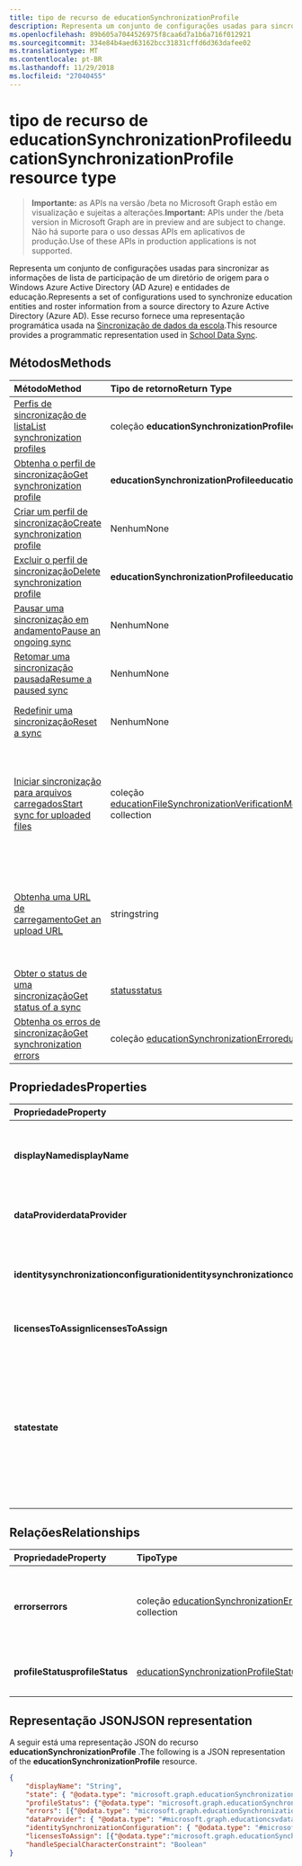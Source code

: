 ```yaml
---
title: tipo de recurso de educationSynchronizationProfile
description: Representa um conjunto de configurações usadas para sincronizar as informações de lista de participação de um diretório de origem para o Windows Azure Active Directory (AD Azure) e entidades de educação. Esse recurso fornece uma representação programática usada na sincronização de dados da escola.
ms.openlocfilehash: 89b605a7044526975f8caa6d7a1b6a716f012921
ms.sourcegitcommit: 334e84b4aed63162bcc31831cffd6d363dafee02
ms.translationtype: MT
ms.contentlocale: pt-BR
ms.lasthandoff: 11/29/2018
ms.locfileid: "27040455"
---
```

# <a name="educationsynchronizationprofile-resource-type"></a><span data-ttu-id="0e0fe-104">tipo de recurso de educationSynchronizationProfile</span><span class="sxs-lookup"><span data-stu-id="0e0fe-104">educationSynchronizationProfile resource type</span></span>

> <span data-ttu-id="0e0fe-105">**Importante:** as APIs na versão /beta no Microsoft Graph estão em visualização e sujeitas a alterações.</span><span class="sxs-lookup"><span data-stu-id="0e0fe-105">**Important:** APIs under the /beta version in Microsoft Graph are in preview and are subject to change.</span></span> <span data-ttu-id="0e0fe-106">Não há suporte para o uso dessas APIs em aplicativos de produção.</span><span class="sxs-lookup"><span data-stu-id="0e0fe-106">Use of these APIs in production applications is not supported.</span></span>

<span data-ttu-id="0e0fe-107">Representa um conjunto de configurações usadas para sincronizar as informações de lista de participação de um diretório de origem para o Windows Azure Active Directory (AD Azure) e entidades de educação.</span><span class="sxs-lookup"><span data-stu-id="0e0fe-107">Represents a set of configurations used to synchronize education entities and roster information from a source directory to Azure Active Directory (Azure AD).</span></span> <span data-ttu-id="0e0fe-108">Esse recurso fornece uma representação programática usada na [Sincronização de dados da escola](https://sds.microsoft.com).</span><span class="sxs-lookup"><span data-stu-id="0e0fe-108">This resource provides a programmatic representation used in [School Data Sync](https://sds.microsoft.com).</span></span>

## <a name="methods"></a><span data-ttu-id="0e0fe-109">Métodos</span><span class="sxs-lookup"><span data-stu-id="0e0fe-109">Methods</span></span>

| <span data-ttu-id="0e0fe-110">Método</span><span class="sxs-lookup"><span data-stu-id="0e0fe-110">Method</span></span> | <span data-ttu-id="0e0fe-111">Tipo de retorno</span><span class="sxs-lookup"><span data-stu-id="0e0fe-111">Return Type</span></span> | <span data-ttu-id="0e0fe-112">Descrição</span><span class="sxs-lookup"><span data-stu-id="0e0fe-112">Description</span></span> |
|:-|:-|:-|
| [<span data-ttu-id="0e0fe-113">Perfis de sincronização de lista</span><span class="sxs-lookup"><span data-stu-id="0e0fe-113">List synchronization profiles</span></span>](../api/educationsynchronizationprofile-list.md) | <span data-ttu-id="0e0fe-114">coleção **educationSynchronizationProfile**</span><span class="sxs-lookup"><span data-stu-id="0e0fe-114">**educationSynchronizationProfile** collection</span></span> | <span data-ttu-id="0e0fe-115">Obtenha uma lista de todos os perfis de sincronização no inquilino.</span><span class="sxs-lookup"><span data-stu-id="0e0fe-115">Get a list of all the synchronization profiles in the tenant.</span></span> |
| [<span data-ttu-id="0e0fe-116">Obtenha o perfil de sincronização</span><span class="sxs-lookup"><span data-stu-id="0e0fe-116">Get synchronization profile</span></span>](../api/educationsynchronizationprofile-get.md) | <span data-ttu-id="0e0fe-117">**educationSynchronizationProfile**</span><span class="sxs-lookup"><span data-stu-id="0e0fe-117">**educationSynchronizationProfile**</span></span> | <span data-ttu-id="0e0fe-118">Recupere um perfil específico, dado o identificador do perfil.</span><span class="sxs-lookup"><span data-stu-id="0e0fe-118">Retrieve a specific profile given the profile identifier.</span></span> |
| [<span data-ttu-id="0e0fe-119">Criar um perfil de sincronização</span><span class="sxs-lookup"><span data-stu-id="0e0fe-119">Create synchronization profile</span></span>](../api/educationsynchronizationprofile-post.md) | <span data-ttu-id="0e0fe-120">Nenhum</span><span class="sxs-lookup"><span data-stu-id="0e0fe-120">None</span></span> | <span data-ttu-id="0e0fe-121">Crie um novo perfil de sincronização.</span><span class="sxs-lookup"><span data-stu-id="0e0fe-121">Create a new synchronization profile.</span></span> |
| [<span data-ttu-id="0e0fe-122">Excluir o perfil de sincronização</span><span class="sxs-lookup"><span data-stu-id="0e0fe-122">Delete synchronization profile</span></span>](../api/educationsynchronizationprofile-delete.md) | <span data-ttu-id="0e0fe-123">**educationSynchronizationProfile**</span><span class="sxs-lookup"><span data-stu-id="0e0fe-123">**educationSynchronizationProfile**</span></span> | <span data-ttu-id="0e0fe-124">Exclua um perfil específico, dado o identificador do perfil.</span><span class="sxs-lookup"><span data-stu-id="0e0fe-124">Delete a specific profile given the profile identifier.</span></span> |
| [<span data-ttu-id="0e0fe-125">Pausar uma sincronização em andamento</span><span class="sxs-lookup"><span data-stu-id="0e0fe-125">Pause an ongoing sync</span></span>](../api/educationsynchronizationprofile-pause.md) | <span data-ttu-id="0e0fe-126">Nenhum</span><span class="sxs-lookup"><span data-stu-id="0e0fe-126">None</span></span> | <span data-ttu-id="0e0fe-127">Pause uma sincronização em andamento.</span><span class="sxs-lookup"><span data-stu-id="0e0fe-127">Pause an ongoing synchronization.</span></span> |
| [<span data-ttu-id="0e0fe-128">Retomar uma sincronização pausada</span><span class="sxs-lookup"><span data-stu-id="0e0fe-128">Resume a paused sync</span></span>](../api/educationsynchronizationprofile-resume.md) | <span data-ttu-id="0e0fe-129">Nenhum</span><span class="sxs-lookup"><span data-stu-id="0e0fe-129">None</span></span> | <span data-ttu-id="0e0fe-130">Retome uma sincronização pausada.</span><span class="sxs-lookup"><span data-stu-id="0e0fe-130">Resume a paused synchronization.</span></span> |
| [<span data-ttu-id="0e0fe-131">Redefinir uma sincronização</span><span class="sxs-lookup"><span data-stu-id="0e0fe-131">Reset a sync</span></span>](../api/educationsynchronizationprofile-reset.md) | <span data-ttu-id="0e0fe-132">Nenhum</span><span class="sxs-lookup"><span data-stu-id="0e0fe-132">None</span></span> | <span data-ttu-id="0e0fe-133">Redefinir o estado do perfil e reinicie a sincronização.</span><span class="sxs-lookup"><span data-stu-id="0e0fe-133">Reset the state of the profile and restart synchronization.</span></span> |
| [<span data-ttu-id="0e0fe-134">Iniciar sincronização para arquivos carregados</span><span class="sxs-lookup"><span data-stu-id="0e0fe-134">Start sync for uploaded files</span></span>](../api/educationsynchronizationprofile-start.md) | <span data-ttu-id="0e0fe-135">coleção [educationFileSynchronizationVerificationMessage](educationfilesynchronizationverificationmessage.md)</span><span class="sxs-lookup"><span data-stu-id="0e0fe-135">[educationFileSynchronizationVerificationMessage](educationfilesynchronizationverificationmessage.md) collection</span></span>| <span data-ttu-id="0e0fe-136">Verifique se os arquivos de origem carregado e iniciar a sincronização.</span><span class="sxs-lookup"><span data-stu-id="0e0fe-136">Verify the uploaded source files and start synchronization.</span></span> <span data-ttu-id="0e0fe-137">Aplica-se somente quando o provedor de dados é [educationCsvDataProvider](educationcsvdataprovider.md).</span><span class="sxs-lookup"><span data-stu-id="0e0fe-137">Applies only when the data provider is [educationCsvDataProvider](educationcsvdataprovider.md).</span></span> |
| [<span data-ttu-id="0e0fe-138">Obtenha uma URL de carregamento</span><span class="sxs-lookup"><span data-stu-id="0e0fe-138">Get an upload URL</span></span>](../api/educationsynchronizationprofile-uploadurl.md) | <span data-ttu-id="0e0fe-139">string</span><span class="sxs-lookup"><span data-stu-id="0e0fe-139">string</span></span> | <span data-ttu-id="0e0fe-140">Retorne a URL temporários e para carregar arquivos de dados CSV.</span><span class="sxs-lookup"><span data-stu-id="0e0fe-140">Return the short-lived URL to upload CSV data files.</span></span> <span data-ttu-id="0e0fe-141">Aplica-se somente quando o provedor de dados é [educationCsvDataProvider](educationcsvdataprovider.md).</span><span class="sxs-lookup"><span data-stu-id="0e0fe-141">Applies only when the data provider is [educationCsvDataProvider](educationcsvdataprovider.md).</span></span> |
| [<span data-ttu-id="0e0fe-142">Obter o status de uma sincronização</span><span class="sxs-lookup"><span data-stu-id="0e0fe-142">Get status of a sync</span></span>](../api/educationsynchronizationprofilestatus-get.md) | [<span data-ttu-id="0e0fe-143">status</span><span class="sxs-lookup"><span data-stu-id="0e0fe-143">status</span></span>](educationsynchronizationprofilestatus.md) | <span data-ttu-id="0e0fe-144">Retorna o status de um perfil de sincronização específico.</span><span class="sxs-lookup"><span data-stu-id="0e0fe-144">Return the status of a specific synchronization profile.</span></span> |
| [<span data-ttu-id="0e0fe-145">Obtenha os erros de sincronização</span><span class="sxs-lookup"><span data-stu-id="0e0fe-145">Get synchronization errors</span></span>](../api/educationsynchronizationerrors-get.md) | <span data-ttu-id="0e0fe-146">coleção [educationSynchronizationError](educationsynchronizationerror.md)</span><span class="sxs-lookup"><span data-stu-id="0e0fe-146">[educationSynchronizationError](educationsynchronizationerror.md) collection</span></span>| <span data-ttu-id="0e0fe-147">Obtenha todos os erros gerados durante a sincronização.</span><span class="sxs-lookup"><span data-stu-id="0e0fe-147">Get all the errors generated during synchronization.</span></span> |

## <a name="properties"></a><span data-ttu-id="0e0fe-148">Propriedades</span><span class="sxs-lookup"><span data-stu-id="0e0fe-148">Properties</span></span>

| <span data-ttu-id="0e0fe-149">Propriedade</span><span class="sxs-lookup"><span data-stu-id="0e0fe-149">Property</span></span> | <span data-ttu-id="0e0fe-150">Tipo</span><span class="sxs-lookup"><span data-stu-id="0e0fe-150">Type</span></span> | <span data-ttu-id="0e0fe-151">Descrição</span><span class="sxs-lookup"><span data-stu-id="0e0fe-151">Description</span></span> |
|:-|:-|:-|
| <span data-ttu-id="0e0fe-152">**displayName**</span><span class="sxs-lookup"><span data-stu-id="0e0fe-152">**displayName**</span></span> | <span data-ttu-id="0e0fe-153">string</span><span class="sxs-lookup"><span data-stu-id="0e0fe-153">string</span></span> |  <span data-ttu-id="0e0fe-154">Nome do perfil de configuração para sincronização de identidades.</span><span class="sxs-lookup"><span data-stu-id="0e0fe-154">Name of the configuration profile for syncing identities.</span></span>         |
| <span data-ttu-id="0e0fe-155">**dataProvider**</span><span class="sxs-lookup"><span data-stu-id="0e0fe-155">**dataProvider**</span></span> | [<span data-ttu-id="0e0fe-156">educationSynchronizationDataProvider</span><span class="sxs-lookup"><span data-stu-id="0e0fe-156">educationSynchronizationDataProvider</span></span>](educationsynchronizationdataprovider.md) |  <span data-ttu-id="0e0fe-157">O provedor de dados usado para o perfil.</span><span class="sxs-lookup"><span data-stu-id="0e0fe-157">The data provider used for the profile.</span></span>         |
| <span data-ttu-id="0e0fe-158">**identitysynchronizationconfiguration**</span><span class="sxs-lookup"><span data-stu-id="0e0fe-158">**identitysynchronizationconfiguration**</span></span> | [<span data-ttu-id="0e0fe-159">educationIdentitySynchronizationConfiguration</span><span class="sxs-lookup"><span data-stu-id="0e0fe-159">educationIdentitySynchronizationConfiguration</span></span>](educationidentitysynchronizationconfiguration.md) | <span data-ttu-id="0e0fe-160">Configuração de [criação](educationidentitycreationconfiguration.md) ou [correspondentes](educationidentitymatchingconfiguration.md) da identidade.</span><span class="sxs-lookup"><span data-stu-id="0e0fe-160">Identity [creation](educationidentitycreationconfiguration.md) or [matching](educationidentitymatchingconfiguration.md) configuration .</span></span>        |
| <span data-ttu-id="0e0fe-161">**licensesToAssign**</span><span class="sxs-lookup"><span data-stu-id="0e0fe-161">**licensesToAssign**</span></span> | <span data-ttu-id="0e0fe-162">coleção [educationSynchronizationLicenseAssignment](educationsynchronizationlicenseassignment.md)</span><span class="sxs-lookup"><span data-stu-id="0e0fe-162">[educationSynchronizationLicenseAssignment](educationsynchronizationlicenseassignment.md) collection</span></span>|  <span data-ttu-id="0e0fe-163">Configuração de licença.</span><span class="sxs-lookup"><span data-stu-id="0e0fe-163">License setup configuration.</span></span>        |
| <span data-ttu-id="0e0fe-164">**state**</span><span class="sxs-lookup"><span data-stu-id="0e0fe-164">**state**</span></span> | <span data-ttu-id="0e0fe-165">string</span><span class="sxs-lookup"><span data-stu-id="0e0fe-165">string</span></span> |  <span data-ttu-id="0e0fe-166">O estado do perfil.</span><span class="sxs-lookup"><span data-stu-id="0e0fe-166">The state of the profile.</span></span> <span data-ttu-id="0e0fe-167">Os valores possíveis são: `provisioning`, `provisioned`, `provisioningFailed`, `deleting`, `deletionFailed`.</span><span class="sxs-lookup"><span data-stu-id="0e0fe-167">Possible values are: `provisioning`, `provisioned`, `provisioningFailed`, `deleting`, `deletionFailed`.</span></span>          |

## <a name="relationships"></a><span data-ttu-id="0e0fe-168">Relações</span><span class="sxs-lookup"><span data-stu-id="0e0fe-168">Relationships</span></span>

| <span data-ttu-id="0e0fe-169">Propriedade</span><span class="sxs-lookup"><span data-stu-id="0e0fe-169">Property</span></span> | <span data-ttu-id="0e0fe-170">Tipo</span><span class="sxs-lookup"><span data-stu-id="0e0fe-170">Type</span></span> | <span data-ttu-id="0e0fe-171">Descrição</span><span class="sxs-lookup"><span data-stu-id="0e0fe-171">Description</span></span> |
|:-|:-|:-|
| <span data-ttu-id="0e0fe-172">**errors**</span><span class="sxs-lookup"><span data-stu-id="0e0fe-172">**errors**</span></span> | <span data-ttu-id="0e0fe-173">coleção [educationSynchronizationError](educationsynchronizationerror.md)</span><span class="sxs-lookup"><span data-stu-id="0e0fe-173">[educationSynchronizationError](educationsynchronizationerror.md) collection</span></span>| <span data-ttu-id="0e0fe-174">Todos os erros associados a esse perfil de sincronização.</span><span class="sxs-lookup"><span data-stu-id="0e0fe-174">All errors associated with this synchronization profile.</span></span> |
| <span data-ttu-id="0e0fe-175">**profileStatus**</span><span class="sxs-lookup"><span data-stu-id="0e0fe-175">**profileStatus**</span></span> | [<span data-ttu-id="0e0fe-176">educationSynchronizationProfileStatus</span><span class="sxs-lookup"><span data-stu-id="0e0fe-176">educationSynchronizationProfileStatus</span></span>](educationsynchronizationprofilestatus.md) | <span data-ttu-id="0e0fe-177">O status da sincronização.</span><span class="sxs-lookup"><span data-stu-id="0e0fe-177">The synchronization status.</span></span> |

## <a name="json-representation"></a><span data-ttu-id="0e0fe-178">Representação JSON</span><span class="sxs-lookup"><span data-stu-id="0e0fe-178">JSON representation</span></span>
<span data-ttu-id="0e0fe-179">A seguir está uma representação JSON do recurso **educationSynchronizationProfile** .</span><span class="sxs-lookup"><span data-stu-id="0e0fe-179">The following is a JSON representation of the **educationSynchronizationProfile** resource.</span></span>

<!-- {
  "blockType": "resource",
  "optionalProperties": [

  ],
  "@odata.type": "#microsoft.graph.educationSynchronizationProfile"
}-->

```json
{
    "displayName": "String",
    "state": { "@odata.type": "microsoft.graph.educationSynchronizationProfileState" },
    "profileStatus": {"@odata.type": "microsoft.graph.educationSynchronizationProfileStatus"},
    "errors": [{"@odata.type": "microsoft.graph.educationSynchronizationProfileStatus" }],
    "dataProvider": { "@odata.type": "#microsoft.graph.educationcsvdataprovider" },
    "identitySynchronizationConfiguration": { "@odata.type": "#microsoft.graph.educationIdentitySynchronizationConfiguration" },
    "licensesToAssign": [{"@odata.type":"microsoft.graph.educationSynchronizationLicenseAssignment"}],
    "handleSpecialCharacterConstraint": "Boolean"
}
```
